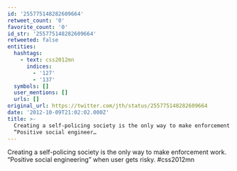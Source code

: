 ```yaml
---
id: '255775148282609664'
retweet_count: '0'
favorite_count: '0'
id_str: '255775148282609664'
retweeted: false
entities:
  hashtags:
    - text: css2012mn
      indices:
        - '127'
        - '137'
  symbols: []
  user_mentions: []
  urls: []
original_url: https://twitter.com/jth/status/255775148282609664
date: '2012-10-09T21:02:02.000Z'
title: >-
  Creating a self-policing society is the only way to make enforcement work.
  “Positive social engineer…
---
```


Creating a self-policing society is the only way to make enforcement work. “Positive social engineering” when user gets risky. #css2012mn